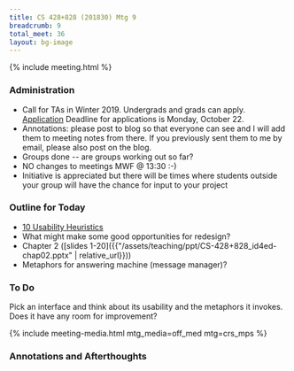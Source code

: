 ```yaml
---
title: CS 428+828 (201830) Mtg 9
breadcrumb: 9
total_meet: 36
layout: bg-image
---
```

{% include meeting.html %}

### Administration

* Call for TAs in Winter 2019. Undergrads and grads can apply.
  [Application]( http://www.cs.uregina.ca/News/BreakingNews/item000497.html)
  Deadline for applications is Monday, October 22.
* Annotations: please post to blog so that everyone can see and I will add them to meeting notes
  from there. If you previously sent them to me by email, please also post on the blog.
* Groups done -- are groups working out so far?
* NO changes to meetings MWF @ 13:30 :-)
* Initiative is appreciated but there will be times where students outside your group will have the chance for input to your project

### Outline for Today

* [10 Usability Heuristics](https://www.nngroup.com/articles/ten-usability-heuristics/)
* What might make some good opportunities for redesign?
* Chapter 2 ([slides 1-20]({{"/assets/teaching/ppt/CS-428+828_id4ed-chap02.pptx" | relative_url}}))
* Metaphors for answering machine (message manager)?

### To Do

Pick an interface and think about its usability and the metaphors it invokes.  Does it have any room for improvement?

{% include meeting-media.html mtg_media=off_med mtg=crs_mps %}

### Annotations and Afterthoughts
